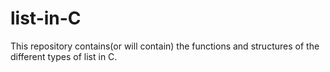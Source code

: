 # list-in-C
This repository contains(or will contain) the functions and structures of the different types of list in C.
